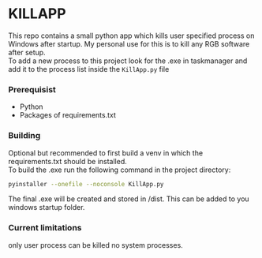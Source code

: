 # KILLAPP
This repo contains a small python app which kills user specified process on Windows after startup.
My personal use for this is to kill any RGB software after setup. \
To add a new process to this project look for the .exe in taskmanager and add it to the process list inside the 
`KillApp.py` file

### Prerequisist
- Python
- Packages of requirements.txt

### Building
Optional but recommended to first build a venv in which the requirements.txt should be installed.\
To build the .exe run the following command in the project directory:

``` bash
pyinstaller --onefile --noconsole KillApp.py
```
The final .exe will be created and stored in /dist.
This can be added to you windows startup folder. 

### Current limitations
only user process can be killed no system processes.